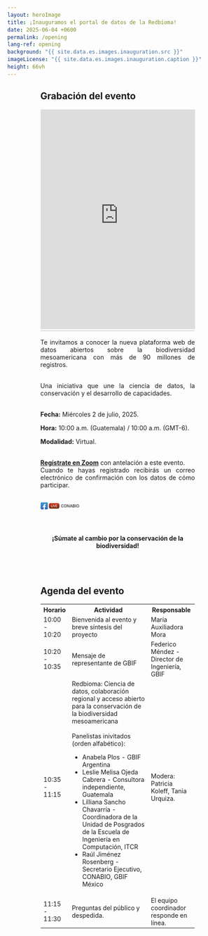 ```yaml
---
layout: heroImage
title: ¡Inauguramos el portal de datos de la Redbioma!
date: 2025-06-04 +0600
permalink: /opening
lang-ref: opening
background: "{{ site.data.es.images.inauguration.src }}"
imageLicense: "{{ site.data.es.images.inauguration.caption }}"
height: 66vh
---
```


<div style="width:70%; margin:0 auto; text-align: justify;">

  <h2>Grabación del evento</h2>
  <iframe class="mt-2" width="100%" height="500" src="https://www.youtube.com/embed/eI5JdZL_e30?si=82s1dHU6VovhWQm8" title="YouTube video player" frameborder="0" allow="accelerometer; autoplay; clipboard-write; encrypted-media; gyroscope; picture-in-picture; web-share" referrerpolicy="strict-origin-when-cross-origin" allowfullscreen></iframe>
  
  <div class="mt-6" style = "border-top: 1px solid #bbb;"></div>

<br>
Te invitamos a conocer la nueva plataforma web de datos abiertos sobre la biodiversidad mesoamericana con más de 90 millones de registros.
<br><br>

Una iniciativa que une la ciencia de datos, la conservación y el desarrollo de capacidades.
<br><br>

<b>Fecha:</b> Miércoles 2 de julio, 2025.
<br>

<b>Hora:</b> 10:00 a.m. (Guatemala) / 10:00 a.m. (GMT-6).
<br>

<b>Modalidad:</b> Virtual.
<br><br>

<b><a href="https://vc-cudi.zoom.us/meeting/register/7R7KYc7yR5ua3k1pVMEJGQ">Regístrate en Zoom</a></b> con antelación a este evento. <br>
Cuando te hayas registrado recibirás un correo electrónico de confirmación con los datos de cómo participar.
<br><br>

<img src="/assets/images/icons/img_FBLive-Conabio.png" alt="Facebook Live" width="25%">
<br><br><br>

<h4 style="text-align: center"><b>¡Súmate al cambio por la conservación de la biodiversidad!</b></h4>
<br><br>
</div>

<div style="width:70%; margin:0 auto;">
<h2>Agenda del evento</h2>

<table>
  <tr>
    <th style="width:15%">Horario</th>
    <th>Actividad</th>
    <th>Responsable</th>
  </tr>
  <tr>
    <td>10:00 - 10:20</td>
    <td>Bienvenida al evento y breve síntesis del proyecto</td>
    <td>María Auxiliadora Mora</td>
  </tr>
  <tr>
    <td>10:20 - 10:35</td>
    <td>Mensaje de representante de GBIF</td>
    <td>Federico Méndez - Director de Ingeniería, GBIF</td>
  </tr>
  <tr>
    <td>10:35 - 11:15</td>
    <td>Redbioma: Ciencia de datos, colaboración regional y acceso abierto para la conservación de la biodiversidad mesoamericana
        <br>
        <br>
        Panelistas inivitados (orden alfabético):
        <ul>
            <li>Anabela Plos - GBIF Argentina</li>
            <li>Leslie Melisa Ojeda Cabrera - Consultora independiente, Guatemala</li>
            <li>Lilliana Sancho Chavarría - Coordinadora de la Unidad de Posgrados de la Escuela de Ingeniería en Computación, ITCR</li>
            <li>Raúl Jiménez Rosenberg - Secretario Ejecutivo, CONABIO, GBIF México</li>
        </ul>
        </td>
    <td>Modera: Patricia Koleff, Tania Urquiza.
    </td>
  </tr>
  <tr>
    <td>11:15 - 11:30</td>
    <td>Preguntas del público y despedida.</td>
    <td>El equipo coordinador responde en línea.</td>
  </tr>
</table>
</div>
